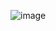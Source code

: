 ![image](https://github.com/Milocam35/creador_paginas_web_AFD/assets/158190817/34982095-9b38-4a3a-affc-4ceaed7ac2df)
